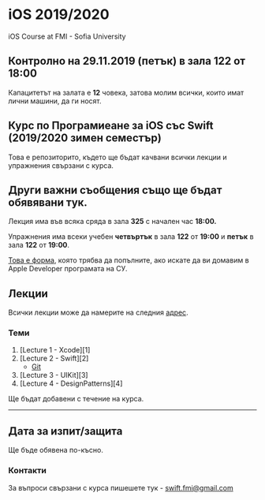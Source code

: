# iOS 2019/2020
iOS Course at FMI - Sofia University

## Контролно на 29.11.2019 (петък) в зала 122 от 18:00
Капацитетът на залата е __12__ човека, затова молим всички, които имат лични машини, да ги носят.

## Курс по Програмиеане за iOS със Swift (2019/2020 зимен семестър)
Това е репозиторито, където ще бъдат качвани всички лекции и упражнения свързани с курса.

## Други важни съобщения също ще бъдат обявявани тук.

Лекция има във всяка сряда в зала __325__ с начален час __18:00.__

Упражнения има всеки учебен __четвъртък__ в зала __122__ от __19:00__ и __петък__ в зала __122__ от __19:00__.

[Това е форма](https://forms.gle/j3BrZCU2GPdjvjKTA), която трябва да попълните, ако искате да ви домавим в Apple Developer програмата на СУ.

## Лекции

Всички лекции може да намерите на следния [адрес](lectures/).

### Теми
1. [Lecture 1 - Xcode][1]
1. [Lecture 2 - Swift][2]
    * [Git](lectures/Git.md)
1. [Lecture 3 - UIKit][3]
1. [Lecture 4 - DesignPatterns][4]

Ще бъдат добавени с течение на курса.


---

## Дата за изпит/защита

Ще бъде обявена по-късно.


### Контакти

За въпроси свързани с курса пишешете тук - swift.fmi@gmail.com
